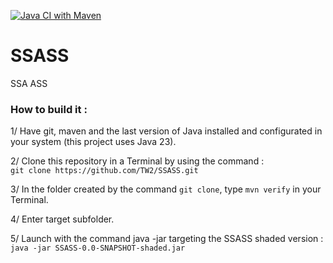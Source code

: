 [![Java CI with Maven](https://github.com/TW2/SSASS/actions/workflows/maven.yml/badge.svg)](https://github.com/TW2/SSASS/actions/workflows/maven.yml)

# SSASS
SSA ASS

### How to build it :

1/ Have git, maven and the last version of Java installed and configurated in your system (this project uses Java 23).

2/ Clone this repository in a Terminal by using the command :<br>```git clone https://github.com/TW2/SSASS.git```

3/ In the folder created by the command ```git clone```, type ```mvn verify``` in your Terminal.

4/ Enter target subfolder.

5/ Launch with the command java -jar targeting the SSASS shaded version :<br>```java -jar SSASS-0.0-SNAPSHOT-shaded.jar```
